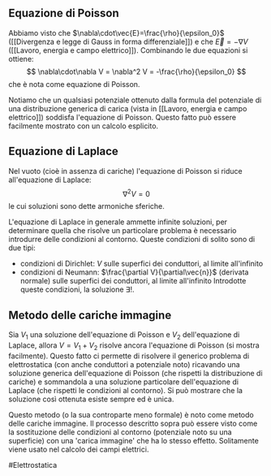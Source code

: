 ## Equazione di Poisson
Abbiamo visto che $\nabla\cdot\vec{E}=\frac{\rho}{\epsilon_0}$ ([[Divergenza e legge di Gauss in forma differenziale]]) e che $\vec{E}=-\nabla V$ ([[Lavoro, energia e campo elettrico]]). Combinando le due equazioni si ottiene: $$ \nabla\cdot\nabla V = \nabla^2 V = -\frac{\rho}{\epsilon_0} $$
che è nota come equazione di Poisson.

Notiamo che un qualsiasi potenziale ottenuto dalla formula del potenziale di una distribuzione generica di carica (vista in [[Lavoro, energia e campo elettrico]]) soddisfa l'equazione di Poisson. Questo fatto può essere facilmente mostrato con un calcolo esplicito.

## Equazione di Laplace
Nel vuoto (cioè in assenza di cariche) l'equazione di Poisson si riduce all'equazione di Laplace: $$ \nabla^2 V = 0 $$
le cui soluzioni sono dette armoniche sferiche.

L'equazione di Laplace in generale ammette infinite soluzioni, per determinare quella che risolve un particolare problema è necessario introdurre delle condizioni al contorno. Queste condizioni di solito sono di due tipi:
- condizioni di Dirichlet: $V$ sulle superfici dei conduttori, al limite all'infinito
- condizioni di Neumann: $\frac{\partial V}{\partial\vec{n}}$ (derivata normale) sulle superfici dei conduttori, al limite all'infinito
Introdotte queste condizioni, la soluzione $\exists!$.

## Metodo delle cariche immagine
Sia $V_1$ una soluzione dell'equazione di Poisson e $V_2$ dell'equazione di Laplace, allora $V=V_1+V_2$ risolve ancora l'equazione di Poisson (si mostra facilmente). 
Questo fatto ci permette di risolvere il generico problema di elettrostatica (con anche conduttori a potenziale noto) ricavando una soluzione generica dell'equazione di Poisson (che rispetti la distribuzione di cariche) e sommandola a una soluzione particolare dell'equazione di Laplace (che rispetti le condizioni al contorno). Si può mostrare che la soluzione così ottenuta esiste sempre ed è unica.

Questo metodo (o la sua controparte meno formale) è noto come metodo delle cariche immagine. Il processo descritto sopra può essere visto come la sostituzione delle condizioni al contorno (potenziale noto su una superficie) con una 'carica immagine' che ha lo stesso effetto. Solitamente viene usato nel calcolo dei campi elettrici.


#Elettrostatica